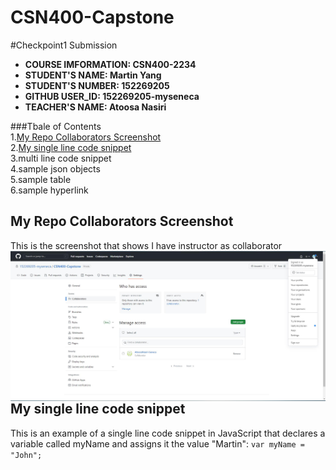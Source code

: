 # CSN400-Capstone

#Checkpoint1 Submission

- **COURSE IMFORMATION: CSN400-2234**
- **STUDENT'S NAME: Martin Yang**
- **STUDENT'S NUMBER: 152269205**
- **GITHUB USER_ID: 152269205-myseneca**
- **TEACHER'S NAME: Atoosa Nasiri**

###Tbale of Contents  
1.[My Repo Collaborators Screenshot](#my-repo-collaborators-screenshot)  
2.[My single line code snippet](#my-single-line-code-snippet)   
3.multi line code snippet  
4.sample json objects  
5.sample table  
6.sample hyperlink  

## My Repo Collaborators Screenshot  
This is the screenshot that shows I have instructor as collaborator  
<img src="./collaborators .jpg"
     alt=" my setting of collaborators"
     style="float: left; margin-right: 10px;" />
     
## My single line code snippet
This is an example of a single line code snippet in JavaScript that declares a variable called myName and assigns it the value "Martin": `var myName = "John";`
